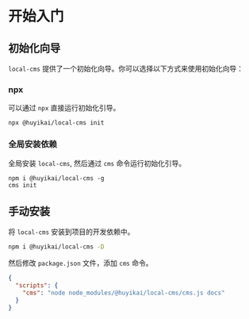 # 开始入门

## 初始化向导

`local-cms` 提供了一个初始化向导。你可以选择以下方式来使用初始化向导：

### npx

可以通过 `npx` 直接运行初始化引导。

```shell
npx @huyikai/local-cms init
```

### 全局安装依赖

全局安装 `local-cms`, 然后通过 `cms` 命令运行初始化引导。

```shell
npm i @huyikai/local-cms -g
cms init
```

## 手动安装

将 `local-cms` 安装到项目的开发依赖中。

```sh
npm i @huyikai/local-cms -D
```

然后修改 `package.json` 文件，添加 `cms` 命令。

```json
{
  "scripts": {
    "cms": "node node_modules/@huyikai/local-cms/cms.js docs"
  }
}
```
